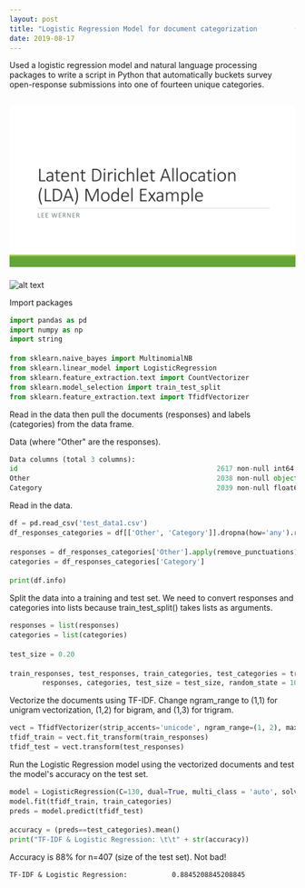 ```yaml
---
layout: post
title: "Logistic Regression Model for document categorization         (Python, Natural Language Processing)"
date: 2019-08-17
---
```

Used a logistic regression model and natural language processing packages to write a script in Python that automatically buckets
survey open-response submissions into one of fourteen unique categories.

## <a href="/assets/lda-model-example.pdf" class="image fit"><img src="assets/lda-model-example.pdf" alt="Project Overview (PDF)"></a>

![alt text](https://placekitten.com/300/300 "Text Title")

<!--
![classic_banner]({{ site.url }}/assets/ragnaros.jpg){:height="50%" width="50%"}
-->

Import packages
```python
import pandas as pd
import numpy as np
import string

from sklearn.naive_bayes import MultinomialNB
from sklearn.linear_model import LogisticRegression
from sklearn.feature_extraction.text import CountVectorizer
from sklearn.model_selection import train_test_split
from sklearn.feature_extraction.text import TfidfVectorizer
```

Read in the data then pull the documents (responses) and labels (categories)
from the data frame.

Data (where "Other" are the responses).
```python
Data columns (total 3 columns):
id                                                 2617 non-null int64
Other                                              2038 non-null object
Category                                           2039 non-null float64
```

Read in the data.
```python
df = pd.read_csv('test_data1.csv')
df_responses_categories = df[['Other', 'Category']].dropna(how='any').reset_index(drop=True)

responses = df_responses_categories['Other'].apply(remove_punctuations).str.lower()
categories = df_responses_categories['Category']

print(df.info)
```

Split the data into a training and test set. We need to convert responses and
categories into lists because train_test_split() takes lists as arguments.
```python
responses = list(responses)
categories = list(categories)

test_size = 0.20

train_responses, test_responses, train_categories, test_categories = train_test_split(
        responses, categories, test_size = test_size, random_state = 102)
```

Vectorize the documents using TF-IDF. Change ngram_range to (1,1) for unigram
vectorization, (1,2) for bigram, and (1,3) for trigram.
```python
vect = TfidfVectorizer(strip_accents='unicode', ngram_range=(1, 2), max_df=0.9, min_df=3, sublinear_tf=True)
tfidf_train = vect.fit_transform(train_responses)
tfidf_test = vect.transform(test_responses)
```

Run the Logistic Regression model using the vectorized documents and test the
model's accuracy on the test set.
```python
model = LogisticRegression(C=130, dual=True, multi_class = 'auto', solver = 'liblinear', max_iter = 10000)
model.fit(tfidf_train, train_categories)
preds = model.predict(tfidf_test)

accuracy = (preds==test_categories).mean()
print("TF-IDF & Logistic Regression: \t\t" + str(accuracy))
```

Accuracy is 88% for n=407 (size of the test set). Not bad!
```
TF-IDF & Logistic Regression:           0.8845208845208845
```
